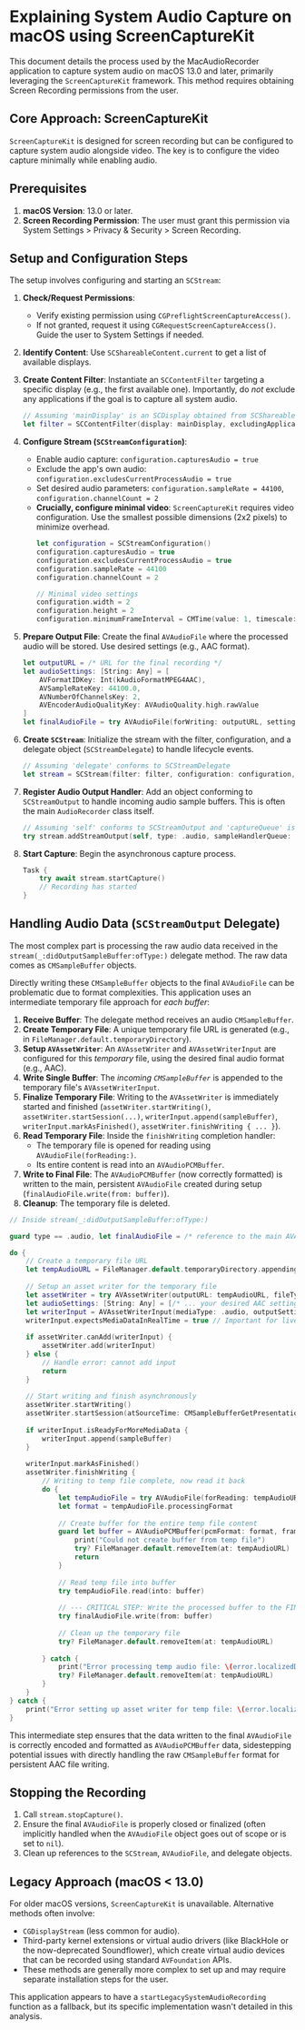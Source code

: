 # Explaining System Audio Capture on macOS using ScreenCaptureKit

This document details the process used by the MacAudioRecorder application to capture system audio on macOS 13.0 and later, primarily leveraging the `ScreenCaptureKit` framework. This method requires obtaining Screen Recording permissions from the user.

## Core Approach: ScreenCaptureKit

`ScreenCaptureKit` is designed for screen recording but can be configured to capture system audio alongside video. The key is to configure the video capture minimally while enabling audio.

## Prerequisites

1.  **macOS Version**: 13.0 or later.
2.  **Screen Recording Permission**: The user must grant this permission via System Settings > Privacy & Security > Screen Recording.

## Setup and Configuration Steps

The setup involves configuring and starting an `SCStream`:

1.  **Check/Request Permissions**:
    *   Verify existing permission using `CGPreflightScreenCaptureAccess()`.
    *   If not granted, request it using `CGRequestScreenCaptureAccess()`. Guide the user to System Settings if needed.

2.  **Identify Content**: Use `SCShareableContent.current` to get a list of available displays.

3.  **Create Content Filter**: Instantiate an `SCContentFilter` targeting a specific display (e.g., the first available one). Importantly, do *not* exclude any applications if the goal is to capture all system audio.
    ```swift
    // Assuming 'mainDisplay' is an SCDisplay obtained from SCShareableContent
    let filter = SCContentFilter(display: mainDisplay, excludingApplications: [], exceptingWindows: [])
    ```

4.  **Configure Stream (`SCStreamConfiguration`)**:
    *   Enable audio capture: `configuration.capturesAudio = true`
    *   Exclude the app's own audio: `configuration.excludesCurrentProcessAudio = true`
    *   Set desired audio parameters: `configuration.sampleRate = 44100`, `configuration.channelCount = 2`
    *   **Crucially, configure minimal video**: `ScreenCaptureKit` requires video configuration. Use the smallest possible dimensions (2x2 pixels) to minimize overhead.
        ```swift
        let configuration = SCStreamConfiguration()
        configuration.capturesAudio = true
        configuration.excludesCurrentProcessAudio = true
        configuration.sampleRate = 44100
        configuration.channelCount = 2
        
        // Minimal video settings
        configuration.width = 2
        configuration.height = 2
        configuration.minimumFrameInterval = CMTime(value: 1, timescale: 30) // e.g., 30 FPS
        ```

5.  **Prepare Output File**: Create the final `AVAudioFile` where the processed audio will be stored. Use desired settings (e.g., AAC format).
    ```swift
    let outputURL = /* URL for the final recording */
    let audioSettings: [String: Any] = [
        AVFormatIDKey: Int(kAudioFormatMPEG4AAC),
        AVSampleRateKey: 44100.0,
        AVNumberOfChannelsKey: 2,
        AVEncoderAudioQualityKey: AVAudioQuality.high.rawValue
    ]
    let finalAudioFile = try AVAudioFile(forWriting: outputURL, settings: audioSettings)
    ```

6.  **Create `SCStream`**: Initialize the stream with the filter, configuration, and a delegate object (`SCStreamDelegate`) to handle lifecycle events.
    ```swift
    // Assuming 'delegate' conforms to SCStreamDelegate
    let stream = SCStream(filter: filter, configuration: configuration, delegate: delegate)
    ```

7.  **Register Audio Output Handler**: Add an object conforming to `SCStreamOutput` to handle incoming audio sample buffers. This is often the main `AudioRecorder` class itself.
    ```swift
    // Assuming 'self' conforms to SCStreamOutput and 'captureQueue' is a DispatchQueue
    try stream.addStreamOutput(self, type: .audio, sampleHandlerQueue: captureQueue)
    ```

8.  **Start Capture**: Begin the asynchronous capture process.
    ```swift
    Task {
        try await stream.startCapture()
        // Recording has started
    }
    ```

## Handling Audio Data (`SCStreamOutput` Delegate)

The most complex part is processing the raw audio data received in the `stream(_:didOutputSampleBuffer:ofType:)` delegate method. The raw data comes as `CMSampleBuffer` objects.

Directly writing these `CMSampleBuffer` objects to the final `AVAudioFile` can be problematic due to format complexities. This application uses an intermediate temporary file approach for *each buffer*:

1.  **Receive Buffer**: The delegate method receives an audio `CMSampleBuffer`.
2.  **Create Temporary File**: A unique temporary file URL is generated (e.g., in `FileManager.default.temporaryDirectory`).
3.  **Setup `AVAssetWriter`**: An `AVAssetWriter` and `AVAssetWriterInput` are configured for this *temporary* file, using the desired final audio format (e.g., AAC).
4.  **Write Single Buffer**: The *incoming `CMSampleBuffer`* is appended to the temporary file's `AVAssetWriterInput`.
5.  **Finalize Temporary File**: Writing to the `AVAssetWriter` is immediately started and finished (`assetWriter.startWriting()`, `assetWriter.startSession(...)`, `writerInput.append(sampleBuffer)`, `writerInput.markAsFinished()`, `assetWriter.finishWriting { ... }`).
6.  **Read Temporary File**: Inside the `finishWriting` completion handler:
    *   The temporary file is opened for reading using `AVAudioFile(forReading:)`.
    *   Its entire content is read into an `AVAudioPCMBuffer`.
7.  **Write to Final File**: The `AVAudioPCMBuffer` (now correctly formatted) is written to the main, persistent `AVAudioFile` created during setup (`finalAudioFile.write(from: buffer)`).
8.  **Cleanup**: The temporary file is deleted.

```swift
// Inside stream(_:didOutputSampleBuffer:ofType:)

guard type == .audio, let finalAudioFile = /* reference to the main AVAudioFile */ else { return }

do {
    // Create a temporary file URL
    let tempAudioURL = FileManager.default.temporaryDirectory.appendingPathComponent("temp_audio_\(UUID().uuidString).m4a")
    
    // Setup an asset writer for the temporary file
    let assetWriter = try AVAssetWriter(outputURL: tempAudioURL, fileType: .m4a)
    let audioSettings: [String: Any] = [/* ... your desired AAC settings ... */]
    let writerInput = AVAssetWriterInput(mediaType: .audio, outputSettings: audioSettings)
    writerInput.expectsMediaDataInRealTime = true // Important for live capture
    
    if assetWriter.canAdd(writerInput) {
        assetWriter.add(writerInput)
    } else {
        // Handle error: cannot add input
        return
    }
    
    // Start writing and finish asynchronously
    assetWriter.startWriting()
    assetWriter.startSession(atSourceTime: CMSampleBufferGetPresentationTimeStamp(sampleBuffer)) // Use buffer timestamp
    
    if writerInput.isReadyForMoreMediaData {
        writerInput.append(sampleBuffer)
    }
    
    writerInput.markAsFinished()
    assetWriter.finishWriting {
        // Writing to temp file complete, now read it back
        do {
            let tempAudioFile = try AVAudioFile(forReading: tempAudioURL)
            let format = tempAudioFile.processingFormat
            
            // Create buffer for the entire temp file content
            guard let buffer = AVAudioPCMBuffer(pcmFormat: format, frameCapacity: AVAudioFrameCount(tempAudioFile.length)) else {
                print("Could not create buffer from temp file")
                try? FileManager.default.removeItem(at: tempAudioURL)
                return
            }
            
            // Read temp file into buffer
            try tempAudioFile.read(into: buffer)
            
            // --- CRITICAL STEP: Write the processed buffer to the FINAL audio file ---
            try finalAudioFile.write(from: buffer)
            
            // Clean up the temporary file
            try? FileManager.default.removeItem(at: tempAudioURL)
            
        } catch {
            print("Error processing temp audio file: \(error.localizedDescription)")
            try? FileManager.default.removeItem(at: tempAudioURL)
        }
    }
} catch {
    print("Error setting up asset writer for temp file: \(error.localizedDescription)")
}
```

This intermediate step ensures that the data written to the final `AVAudioFile` is correctly encoded and formatted as `AVAudioPCMBuffer` data, sidestepping potential issues with directly handling the raw `CMSampleBuffer` format for persistent AAC file writing.

## Stopping the Recording

1.  Call `stream.stopCapture()`.
2.  Ensure the final `AVAudioFile` is properly closed or finalized (often implicitly handled when the `AVAudioFile` object goes out of scope or is set to `nil`).
3.  Clean up references to the `SCStream`, `AVAudioFile`, and delegate objects.

## Legacy Approach (macOS < 13.0)

For older macOS versions, `ScreenCaptureKit` is unavailable. Alternative methods often involve:

*   `CGDisplayStream` (less common for audio).
*   Third-party kernel extensions or virtual audio drivers (like BlackHole or the now-deprecated Soundflower), which create virtual audio devices that can be recorded using standard `AVFoundation` APIs.
*   These methods are generally more complex to set up and may require separate installation steps for the user.

This application appears to have a `startLegacySystemAudioRecording` function as a fallback, but its specific implementation wasn't detailed in this analysis.
